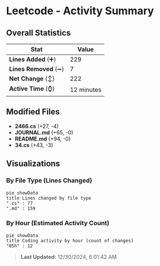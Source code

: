 # Leetcode - Activity Summary 

## Overall Statistics

| Stat                   | Value                                                             |
| ---------------------- | ----------------------------------------------------------------- |
| **Lines Added** (➕)   | 229                                          |
| **Lines Removed** (➖) | 7                                        |
| **Net Change** (↕)    | 222                |
| **Active Time** (⌚)   | 12 minutes |


## Modified Files
- **2466.cs** (+27, -4)
- **JOURNAL.md** (+65, -0)
- **README.md** (+94, -0)
- **34.cs** (+43, -3)

## Visualizations

### By File Type (Lines Changed)

```mermaid
pie showData
title Lines changed by file type
".cs" : 77
".md" : 159
```

### By Hour (Estimated Activity Count)

```mermaid
pie showData
title Coding activity by hour (count of changes)
"05h" : 12
```


> **Last Updated:** 12/30/2024, 6:01:42 AM